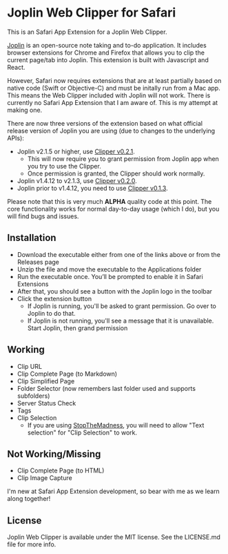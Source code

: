 # Joplin Web Clipper for Safari
This is an Safari App Extension for a Joplin Web Clipper.

[Joplin](https://joplinapp.org "Joplin Homepage") is an open-source note taking and to-do application. It includes browser extensions for Chrome and Firefox that allows you to clip the current page/tab into Joplin. This extension is built with Javascript and React.

However, Safari now requires extensions that are at least partially based on native code (Swift or Objective-C) and must be initally run from a Mac app. This means the Web Clipper included with Joplin will not work. There is currently no Safari App Extension that I am aware of. This is my attempt at making one.

There are now three versions of the extension based on what official release version of Joplin you are using (due to changes to the underlying APIs):
* Joplin v2.1.5 or higher, use [Clipper v0.2.1](https://github.com/cweirup/JoplinSafariWebClipper/releases/tag/v0.2.1).
     * This will now require you to grant permission from Joplin app when you try to use the Clipper.
     * Once permission is granted, the Clipper should work normally.
* Joplin v1.4.12 to v2.1.3, use [Clipper v0.2.0](https://github.com/cweirup/JoplinSafariWebClipper/releases/tag/v0.2.0).
* Joplin prior to v1.4.12, you need to use [Clipper v0.1.3](https://github.com/cweirup/JoplinSafariWebClipper/releases/tag/v.0.1.3).

Please note that this is very much **ALPHA** quality code at this point. The core functionality works for normal day-to-day usage (which I do), but you will find bugs and issues.

## Installation
* Download the executable either from one of the links above or from the Releases page
* Unzip the file and move the executable to the Applications folder
* Run the executable once. You’ll be prompted to enable it in Safari Extensions
* After that, you should see a button with the Joplin logo in the toolbar
* Click the extension button
  * If Joplin is running, you'll be asked to grant permission. Go over to Joplin to do that.
  * If Joplin is not running, you'll see a message that it is unavailable. Start Joplin, then grand permission

## Working
* Clip URL
* Clip Complete Page (to Markdown)
* Clip Simplified Page
* Folder Selector (now remembers last folder used and supports subfolders)
* Server Status Check
* Tags
* Clip Selection
  * If you are using [StopTheMadness](http://underpassapp.com/StopTheMadness/), you will need to allow "Text selection" for "Clip Selection" to work. 

## Not Working/Missing
* Clip Complete Page (to HTML)
* Clip Image Capture

I'm new at Safari App Extension development, so bear with me as we learn along together!

## License
Joplin Web Clipper is available under the MIT license. See the LICENSE.md file for more info.
